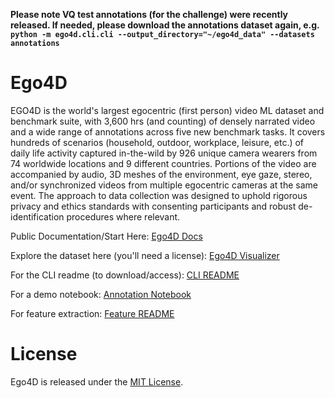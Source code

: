 **Please note VQ test annotations (for the challenge) were recently released. If needed, please download the annotations dataset again, e.g. `python -m ego4d.cli.cli --output_directory="~/ego4d_data" --datasets annotations`**

# Ego4D

EGO4D is the world's largest egocentric (first person) video ML dataset and benchmark suite, with 3,600 hrs (and counting) of densely narrated video and a wide range of annotations across five new benchmark tasks.  It covers hundreds of scenarios (household, outdoor, workplace, leisure, etc.) of daily life activity captured in-the-wild by 926 unique camera wearers from 74 worldwide locations and 9 different countries.  Portions of the video are accompanied by audio, 3D meshes of the environment, eye gaze, stereo, and/or synchronized videos from multiple egocentric cameras at the same event.  The approach to data collection was designed to uphold rigorous privacy and ethics standards with consenting participants and robust de-identification procedures where relevant.

Public Documentation/Start Here: [Ego4D Docs](https://ego4d-data.org/docs/start-here/)

Explore the dataset here (you'll need a license): [Ego4D Visualizer](https://visualize.ego4d-data.org/)

For the CLI readme (to download/access): [CLI README](ego4d/cli/README.md)

For a demo notebook: [Annotation Notebook](notebooks/annotation_visualization.ipynb)

For feature extraction: [Feature README](ego4d/features/README.md)

# License

Ego4D is released under the [MIT License](LICENSE).
